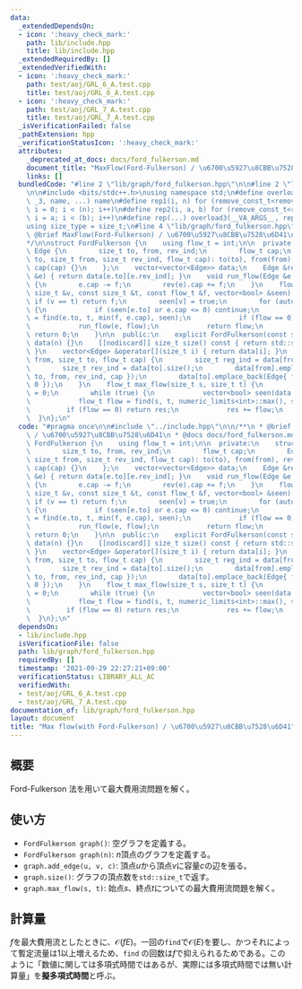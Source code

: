 ```yaml
---
data:
  _extendedDependsOn:
  - icon: ':heavy_check_mark:'
    path: lib/include.hpp
    title: lib/include.hpp
  _extendedRequiredBy: []
  _extendedVerifiedWith:
  - icon: ':heavy_check_mark:'
    path: test/aoj/GRL_6_A.test.cpp
    title: test/aoj/GRL_6_A.test.cpp
  - icon: ':heavy_check_mark:'
    path: test/aoj/GRL_7_A.test.cpp
    title: test/aoj/GRL_7_A.test.cpp
  _isVerificationFailed: false
  _pathExtension: hpp
  _verificationStatusIcon: ':heavy_check_mark:'
  attributes:
    _deprecated_at_docs: docs/ford_fulkerson.md
    document_title: "MaxFlow(Ford-Fulkerson) / \u6700\u5927\u8CBB\u7528\u6D41"
    links: []
  bundledCode: "#line 2 \"lib/graph/ford_fulkerson.hpp\"\n\n#line 2 \"lib/include.hpp\"\
    \n\n#include <bits/stdc++.h>\nusing namespace std;\n#define overload3(_NULL, _2,\
    \ _3, name, ...) name\n#define rep1(i, n) for (remove_const_t<remove_reference_t<decltype(n)>>\
    \ i = 0; i < (n); i++)\n#define rep2(i, a, b) for (remove_const_t<remove_reference_t<decltype(b)>>\
    \ i = a; i < (b); i++)\n#define rep(...) overload3(__VA_ARGS__, rep2, rep1)(__VA_ARGS__)\n\
    using size_type = size_t;\n#line 4 \"lib/graph/ford_fulkerson.hpp\"\n\n/**\n *\
    \ @brief MaxFlow(Ford-Fulkerson) / \u6700\u5927\u8CBB\u7528\u6D41\n * @docs docs/ford_fulkerson.md\n\
    */\n\nstruct FordFulkerson {\n    using flow_t = int;\n\n  private:\n    struct\
    \ Edge {\n        size_t to, from, rev_ind;\n        flow_t cap;\n        Edge(size_t\
    \ to, size_t from, size_t rev_ind, flow_t cap): to(to), from(from), rev_ind(rev_ind),\
    \ cap(cap) {}\n    };\n    vector<vector<Edge>> data;\n    Edge &rev(const Edge\
    \ &e) { return data[e.to][e.rev_ind]; }\n    void run_flow(Edge &e, flow_t f)\
    \ {\n        e.cap -= f;\n        rev(e).cap += f;\n    }\n    flow_t find(const\
    \ size_t &v, const size_t &t, const flow_t &f, vector<bool> &seen) {\n       \
    \ if (v == t) return f;\n        seen[v] = true;\n        for (auto &&e: data[v])\
    \ {\n            if (seen[e.to] or e.cap <= 0) continue;\n            flow_t flow\
    \ = find(e.to, t, min(f, e.cap), seen);\n            if (flow == 0) continue;\n\
    \            run_flow(e, flow);\n            return flow;\n        }\n       \
    \ return 0;\n    }\n\n  public:\n    explicit FordFulkerson(const size_t n = 0):\
    \ data(n) {}\n    [[nodiscard]] size_t size() const { return std::size(data);\
    \ }\n    vector<Edge> &operator[](size_t i) { return data[i]; }\n    void add_edge(size_t\
    \ from, size_t to, flow_t cap) {\n        size_t reg_ind = data[from].size();\n\
    \        size_t rev_ind = data[to].size();\n        data[from].emplace_back(Edge{\
    \ to, from, rev_ind, cap });\n        data[to].emplace_back(Edge{ from, to, reg_ind,\
    \ 0 });\n    }\n    flow_t max_flow(size_t s, size_t t) {\n        flow_t res\
    \ = 0;\n        while (true) {\n            vector<bool> seen(data.size(), false);\n\
    \            flow_t flow = find(s, t, numeric_limits<int>::max(), seen);\n   \
    \         if (flow == 0) return res;\n            res += flow;\n        }\n  \
    \  }\n};\n"
  code: "#pragma once\n\n#include \"../include.hpp\"\n\n/**\n * @brief MaxFlow(Ford-Fulkerson)\
    \ / \u6700\u5927\u8CBB\u7528\u6D41\n * @docs docs/ford_fulkerson.md\n*/\n\nstruct\
    \ FordFulkerson {\n    using flow_t = int;\n\n  private:\n    struct Edge {\n\
    \        size_t to, from, rev_ind;\n        flow_t cap;\n        Edge(size_t to,\
    \ size_t from, size_t rev_ind, flow_t cap): to(to), from(from), rev_ind(rev_ind),\
    \ cap(cap) {}\n    };\n    vector<vector<Edge>> data;\n    Edge &rev(const Edge\
    \ &e) { return data[e.to][e.rev_ind]; }\n    void run_flow(Edge &e, flow_t f)\
    \ {\n        e.cap -= f;\n        rev(e).cap += f;\n    }\n    flow_t find(const\
    \ size_t &v, const size_t &t, const flow_t &f, vector<bool> &seen) {\n       \
    \ if (v == t) return f;\n        seen[v] = true;\n        for (auto &&e: data[v])\
    \ {\n            if (seen[e.to] or e.cap <= 0) continue;\n            flow_t flow\
    \ = find(e.to, t, min(f, e.cap), seen);\n            if (flow == 0) continue;\n\
    \            run_flow(e, flow);\n            return flow;\n        }\n       \
    \ return 0;\n    }\n\n  public:\n    explicit FordFulkerson(const size_t n = 0):\
    \ data(n) {}\n    [[nodiscard]] size_t size() const { return std::size(data);\
    \ }\n    vector<Edge> &operator[](size_t i) { return data[i]; }\n    void add_edge(size_t\
    \ from, size_t to, flow_t cap) {\n        size_t reg_ind = data[from].size();\n\
    \        size_t rev_ind = data[to].size();\n        data[from].emplace_back(Edge{\
    \ to, from, rev_ind, cap });\n        data[to].emplace_back(Edge{ from, to, reg_ind,\
    \ 0 });\n    }\n    flow_t max_flow(size_t s, size_t t) {\n        flow_t res\
    \ = 0;\n        while (true) {\n            vector<bool> seen(data.size(), false);\n\
    \            flow_t flow = find(s, t, numeric_limits<int>::max(), seen);\n   \
    \         if (flow == 0) return res;\n            res += flow;\n        }\n  \
    \  }\n};\n"
  dependsOn:
  - lib/include.hpp
  isVerificationFile: false
  path: lib/graph/ford_fulkerson.hpp
  requiredBy: []
  timestamp: '2021-09-29 22:27:21+09:00'
  verificationStatus: LIBRARY_ALL_AC
  verifiedWith:
  - test/aoj/GRL_6_A.test.cpp
  - test/aoj/GRL_7_A.test.cpp
documentation_of: lib/graph/ford_fulkerson.hpp
layout: document
title: "Max flow(with Ford-Fulkerson) / \u6700\u5927\u8CBB\u7528\u6D41"
---
```


## 概要

Ford-Fulkerson 法を用いて最大費用流問題を解く。

## 使い方

- `FordFulkerson graph()`: 空グラフを定義する。
- `FordFulkerson graph(n)`: $n$頂点のグラフを定義する。
- `graph.add_edge(u, v, c)`: 頂点$u$から頂点$v$に容量$c$の辺を張る。
- `graph.size()`: グラフの頂点数を`std::size_t`で返す。
- `graph.max_flow(s, t)`: 始点$s$、終点$t$についての最大費用流問題を解く。

## 計算量

$f$を最大費用流としたときに、$\mathcal{O}(fE)$。一回の`find`で$\mathcal{O}(E)$を要し、かつそれによって暫定流量は1以上増えるため、`find`
の回数は$f$で抑えられるためである。このように「数値に関しては多項式時間ではあるが、実際には多項式時間では無い計算量」を**擬多項式時間**と呼ぶ。
